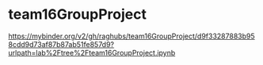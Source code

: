 # team16GroupProject
https://mybinder.org/v2/gh/raghubs/team16GroupProject/d9f33287883b958cdd9d73af87b87ab51fe857d9?urlpath=lab%2Ftree%2Fteam16GroupProject.ipynb
